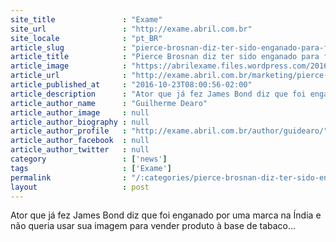 ```yaml
---
site_title               : "Exame"
site_url                 : "http://exame.abril.com.br"
site_locale              : "pt_BR"
article_slug             : "pierce-brosnan-diz-ter-sido-enganado-para-fazer-anuncio-indiano"
article_title            : "Pierce Brosnan diz ter sido enganado para fazer anúncio indiano"
article_image            : "https://abrilexame.files.wordpress.com/2016/10/161007-pierce-brosnan-pan-masala-pan-bahar-ad-2-1260x840.jpg?quality=70&strip=all&w=680"
article_url              : "http://exame.abril.com.br/marketing/pierce-brosnan-enganado-fazer-anuncio-indiano/"
article_published_at     : "2016-10-23T08:00:56-02:00"
article_description      : "Ator que já fez James Bond diz que foi enganado por uma marca na Índia e não queria usar sua imagem para vender produto à base de tabaco..."
article_author_name      : "Guilherme Dearo"
article_author_image     : null
article_author_biography : null
article_author_profile   : "http://exame.abril.com.br/author/guidearo/"
article_author_facebook  : null
article_author_twitter   : null
category                 : ['news']
tags                     : ['Exame']
permalink                : "/:categories/pierce-brosnan-diz-ter-sido-enganado-para-fazer-anuncio-indiano/"
layout                   : post
---
```


Ator que já fez James Bond diz que foi enganado por uma marca na Índia e não queria usar sua imagem para vender produto à base de tabaco...
